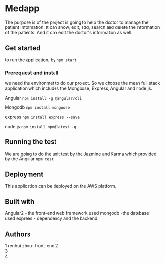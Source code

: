 # Medapp 
The purpose is of the project is going to help the doctor to manage the patient information. It can show, edit, add, search and delete the information of the patients. And it can edit the doctor's information as well.
## Get started
to run the application, by 
```npm start```
### Prerequest and install
we need the environmet to do our project. So we choose the mean full stack application which includes the Mongoose, Express, Angular and node.js. 

Angular
```npm install -g @angular/cli```

Mongodb
```npm install mongoose```

express
 ```npm install express --save```

node.js
```npm install npm@latest -g```

## Running the test
We are going to do the unit test by the Jazmine and Karma which provided by the Angular
 ```npm test ```
 ## Deployment
 This application can be deployed on the AWS platform.
 ## Built with
 Angular2 - the front-end web framework used
 mongodb -the datebase used
 exprees - dependency and the backend
 ## Authors
1 renhui zhou- front-end
 2           
  3          
   4         
 
